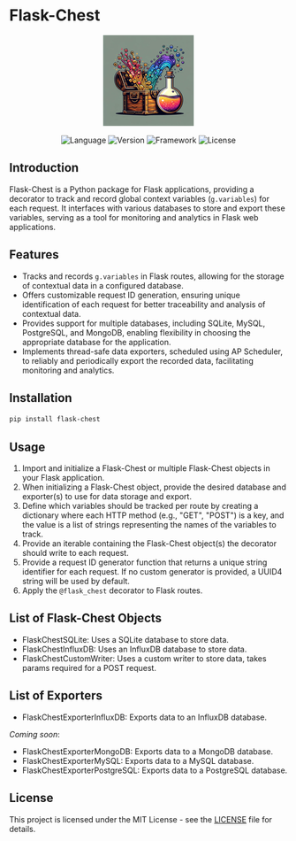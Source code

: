 # Flask-Chest

<center>

![Flask-Chest Icon](/images/flask_chest_README.png)

</center>

<center>

![Language](https://img.shields.io/badge/language-Python-blue.svg)
![Version](https://img.shields.io/badge/version-1.0.0-blue.svg)
![Framework](https://img.shields.io/badge/framework-Flask-orange.svg)
![License](https://img.shields.io/badge/license-MIT-green.svg)

</center>

## Introduction

Flask-Chest is a Python package for Flask applications, providing a decorator to track and record global context variables (`g.variables`) for each request. It interfaces with various databases to store and export these variables, serving as a tool for monitoring and analytics in Flask web applications.

## Features

- Tracks and records `g.variables` in Flask routes, allowing for the storage of contextual data in a configured database.
- Offers customizable request ID generation, ensuring unique identification of each request for better traceability and analysis of contextual data.
- Provides support for multiple databases, including SQLite, MySQL, PostgreSQL, and MongoDB, enabling flexibility in choosing the appropriate database for the application.
- Implements thread-safe data exporters, scheduled using AP Scheduler, to reliably and periodically export the recorded data, facilitating monitoring and analytics.

## Installation

```bash
pip install flask-chest
```

## Usage

1. Import and initialize a Flask-Chest or multiple Flask-Chest objects in your Flask application.
2. When initializing a Flask-Chest object, provide the desired database and exporter(s) to use for data storage and export.
3. Define which variables should be tracked per route by creating a dictionary where each HTTP method (e.g., "GET", "POST") is a key, and the value is a list of strings representing the names of the variables to track.
4. Provide an iterable containing the Flask-Chest object(s) the decorator should write to each request.
4. Provide a request ID generator function that returns a unique string identifier for each request. If no custom generator is provided, a UUID4 string will be used by default.
5. Apply the `@flask_chest` decorator to Flask routes.

## List of Flask-Chest Objects
- FlaskChestSQLite: Uses a SQLite database to store data.
- FlaskChestInfluxDB: Uses an InfluxDB database to store data.
- FlaskChestCustomWriter: Uses a custom writer to store data, takes params required for a POST request.

## List of Exporters
- FlaskChestExporterInfluxDB: Exports data to an InfluxDB database.

_Coming soon_:
- FlaskChestExporterMongoDB: Exports data to a MongoDB database.
- FlaskChestExporterMySQL: Exports data to a MySQL database.
- FlaskChestExporterPostgreSQL: Exports data to a PostgreSQL database.

## License
This project is licensed under the MIT License - see the [LICENSE](LICENSE) file for details.
